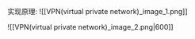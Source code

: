 实现原理:
![[VPN(virtual private network)_image_1.png]]













![[VPN(virtual private network)_image_2.png|600]]






